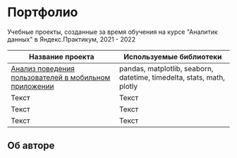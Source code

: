 # Портфолио
Учебные проекты, созданные за время обучения на курсе "Аналитик данных" в Яндекс.Практикум, 2021 - 2022

| Название проекта   | Используемые библиотеки   |
| -------- | -------- |
| [Анализ поведения пользователей в мобильном приложении](AnalysisMobileApp/Analysis_of_users_experience_in_mobile_app.ipynb)   | pandas, matplotlib, seaborn, datetime, timedelta, stats, math, plotly    |
| Текст    | Текст    |
| Текст    | Текст    |
| Текст    | Текст    |

## Об авторе
